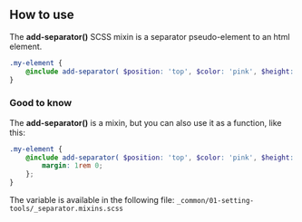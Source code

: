 ## How to use

The **add-separator()** SCSS mixin is a separator pseudo-element to an html element.

```scss
.my-element {
    @include add-separator( $position: 'top', $color: 'pink', $height: '3px');
}
```

### Good to know

The **add-separator()** is a mixin, but you can also use it as a function, like this:

```scss
.my-element {
    @include add-separator( $position: 'top', $color: 'pink', $height: '3px'){
        margin: 1rem 0;
    };
}
```

The variable is available in the following file: `_common/01-setting-tools/_separator.mixins.scss`

